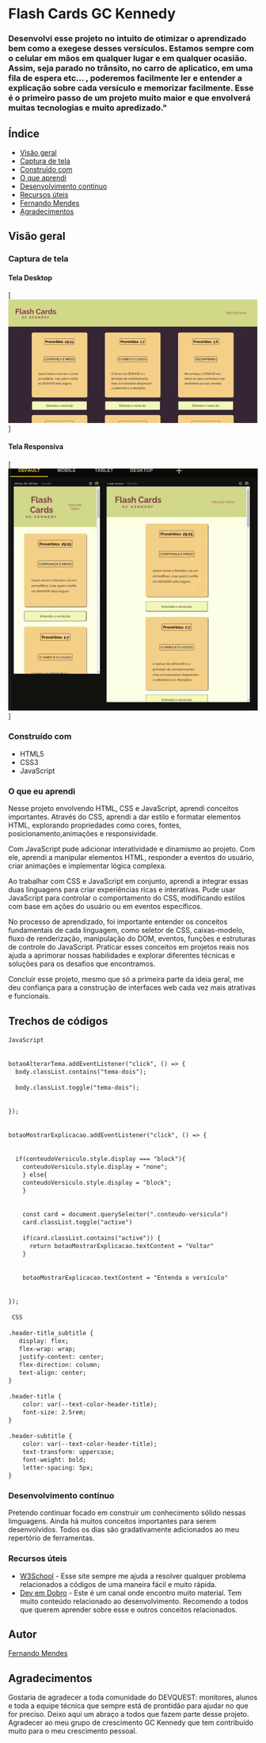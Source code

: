 # Flash Cards GC Kennedy

### Desenvolvi esse projeto no intuito de otimizar o aprendizado bem como a exegese desses versículos. Estamos sempre com o celular em mãos em qualquer lugar e em qualquer ocasião. Assim, seja parado no trânsito, no carro de aplicatico, em uma fila de espera etc... , poderemos facilmente ler e entender a explicação sobre cada versículo e memorizar facilmente. Esse é o primeiro passo de um projeto muito maior e que envolverá muitas tecnologias e muito apredizado."


## Índice

- [Visão geral](#visão-geral)
- [Captura de tela](#captura-de-tela)
- [Construído com](#construído-com)
- [O que aprendi](#o-que-aprendi)
- [Desenvolvimento contínuo](#desenvolvimento-contínuo)
- [Recursos úteis](#recursos-úteis)
- [Fernando Mendes](#autor)
- [Agradecimentos](#agradecimentos)



## Visão geral

### Captura de tela

#### Tela Desktop

[<img src="desktopflashcardsproverbios.gif" alt="Tela desktop exibindo funcionalidades">]

#### Tela Responsiva

[<img src="responsiveflashcardsproverbios.gif" alt="Exibindo responsividade em dois tamanhos de tela">]


### Construído com

- HTML5
- CSS3
- JavaScript

### O que eu aprendi

Nesse projeto envolvendo HTML, CSS e JavaScript, aprendi conceitos importantes. Através do CSS, aprendi a dar estilo e formatar elementos HTML, explorando propriedades como cores, fontes, posicionamento,animações e responsividade. 

Com JavaScript pude adicionar interatividade e dinamismo ao projeto. Com ele, aprendi a manipular elementos HTML, responder a eventos do usuário, criar animações e implementar lógica complexa.

Ao trabalhar com CSS e JavaScript em conjunto, aprendi a integrar essas duas linguagens para criar experiências ricas e interativas. Pude usar JavaScript para controlar o comportamento do CSS, modificando estilos com base em ações do usuário ou em eventos específicos.

No processo de aprendizado, foi importante entender os conceitos fundamentais de cada linguagem, como seletor de CSS, caixas-modelo, fluxo de renderização, manipulação do DOM, eventos, funções e estruturas de controle do JavaScript. Praticar esses conceitos em projetos reais nos ajuda a aprimorar nossas habilidades e explorar diferentes técnicas e soluções para os desafios que encontramos.

Concluir esse projeto, mesmo que só a primeira parte da ideia geral, me deu confiança para a construção de interfaces web cada vez mais atrativas e funcionais. 

## Trechos de códigos

``` 
JavaScript


botaoAlterarTema.addEventListener("click", () => {
  body.classList.contains("tema-dois");
 
  body.classList.toggle("tema-dois");


});


botaoMostrarExplicacao.addEventListener("click", () => {


  if(conteudoVersiculo.style.display === "block"){
    conteudoVersiculo.style.display = "none";
    } else{
    conteudoVersiculo.style.display = "block";
    }


    const card = document.querySelector(".conteudo-versiculo")
    card.classList.toggle("active")

    if(card.classList.contains("active")) {
      return botaoMostrarExplicacao.textContent = "Voltar"
    }
    

    botaoMostrarExplicacao.textContent = "Entenda o versículo"


});

 CSS

.header-title_subtitle {
   display: flex; 
   flex-wrap: wrap;
   justify-content: center;
   flex-direction: column;
   text-align: center;
}

.header-title {
    color: var(--text-color-header-title);
    font-size: 2.5rem;
}

.header-subtitle {
    color: var(--text-color-header-title);
    text-transform: uppercase;
    font-weight: bold;
    letter-spacing: 5px;
}

```

### Desenvolvimento contínuo

Pretendo continuar focado em construir um conhecimento sólido nessas limguagens. Ainda há muitos conceitos importantes para serem desenvolvidos. Todos os dias são gradativamente adicionados ao meu repertório de ferramentas.

### Recursos úteis

- [W3School](https://www.w3schools.com/css/default.asp) - Esse site sempre me ajuda a resolver qualquer problema relacionados a códigos de uma maneira fácil e muito rápida.
- [Dev em Dobro](https://www.youtube.com/@DevemDobro) - Este é um canal onde encontro muito material. Tem muito conteúdo relacionado ao desenvolvimento. Recomendo a todos que querem aprender sobre esse e outros conceitos relacionados.

## Autor

[Fernando Mendes](https://www.linkedin.com/in/fernandomendesti/)

## Agradecimentos

Gostaria de agradecer a toda comunidade do DEVQUEST: monitores, alunos e toda a equipe técnica que sempre está de prontidão para ajudar no que for preciso. Deixo aqui um abraço a todos que fazem parte desse projeto. Agradecer ao meu grupo de crescimento GC Kennedy que tem contribuido muito para o meu crescimento pessoal.



